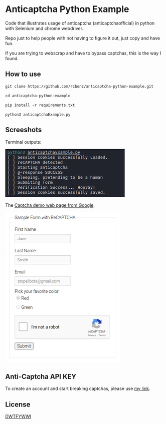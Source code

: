 # Anticaptcha Python Example
Code that illustrates usage of anticaptcha (anticaptchaofficial) in python with Selenium and chrome webdriver.

Repo just to help people with not having to figure it out, just copy and have fun.

If you are trying to webscrap and have to bypass captchas, this is the way I found.

## How to use
```
git clone https://github.com/rcbonz/anticaptcha-python-example.git
```
```
cd anticaptcha-python-example
```
```
pip install -r requirements.txt
```
```
python3 anticaptchaExample.py
```
## Screeshots
Terminal outputs:


![](https://github.com/rcbonz/anticaptcha-python-example/blob/main/terminalOutput.png)


The [Captcha demo web page from Google](https://www.google.com/recaptcha/api2/demo):


![](https://github.com/rcbonz/anticaptcha-python-example/blob/main/captchaDemo.png)

## Anti-Captcha API KEY
To create an account and start breaking captchas, please use [my link](http://getcaptchasolution.com/oyd6boc637).

## License
[DWTFYWWI](https://github.com/avar/DWTFYWWI)
